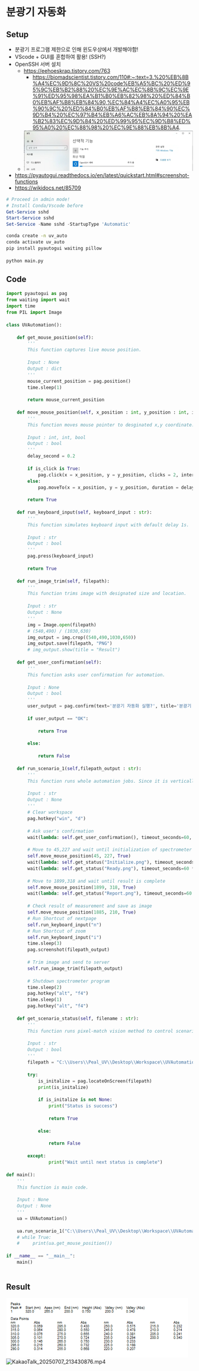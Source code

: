 # 분광기 자동화
## Setup
* 분광기 프로그램 제한으로 인해 윈도우상에서 개발해야함!
* VScode + GUI를 혼합하여 활용! (SSH?)
* OpenSSH 서버 설치
	* https://eehoeskrap.tistory.com/763
	  * https://biomadscientist.tistory.com/110#:~:text=3.%20%EB%8B%A4%EC%9D%8C%20VS%20code%EB%A5%BC%20%ED%95%9C%EB%B2%88%20%EC%9E%AC%EC%8B%9C%EC%9E%91%ED%95%98%EA%B1%B0%EB%82%98%20%ED%84%B0%EB%AF%B8%EB%84%90,%EC%84%A4%EC%A0%95%EB%90%9C%20%ED%84%B0%EB%AF%B8%EB%84%90%EC%9D%B4%20%EC%97%B4%EB%A6%AC%EB%8A%94%20%EA%B2%83%EC%9D%84%20%ED%99%95%EC%9D%B8%ED%95%A0%20%EC%88%98%20%EC%9E%88%EB%8B%A4.
	* ![Pasted image 20250707155152.png](https://github.com/coport-uni/UVAutomation/blob/main/Pasted%20image%2020250707155152.png)
* https://pyautogui.readthedocs.io/en/latest/quickstart.html#screenshot-functions
* https://wikidocs.net/85709

```powershell
# Proceed in admin mode!
# Install Conda/Vscode before
Get-Service sshd
Start-Service sshd
Set-Service -Name sshd -StartupType 'Automatic'
```

```cmd
conda create -n uv_auto
conda activate uv_auto
pip install pyautogui waiting pillow

python main.py
```
## Code
```python title=main.py
import pyautogui as pag
from waiting import wait
import time
from PIL import Image

class UVAutomation():

    def get_mouse_position(self):
        '''
        This function captures live mouse position.

        Input : None
        Output : dict
        '''
        mouse_current_position = pag.position()
        time.sleep(1)

        return mouse_current_position

    def move_mouse_position(self, x_position : int, y_position : int, is_click : bool):
        '''
        This function moves mouse pointer to desginated x,y coordinate. Also it can click if is_click is True.

        Input : int, int, bool
        Output : bool
        '''
        delay_second = 0.2

        if is_click is True:
            pag.click(x = x_position, y = y_position, clicks = 2, interval = 0.2, button='left')
        else:
            pag.moveTo(x = x_position, y = y_position, duration = delay_second)

        return True
    
    def run_keyboard_input(self, keyboard_input : str):
        '''
        This function simulates keyboard input with default delay 1s. 

        Input : str
        Output : bool
        '''
        pag.press(keyboard_input)

        return True

    def run_image_trim(self, filepath):
        '''
        This function trims image with designated size and location. 

        Input : str
        Output : None
        '''
        img = Image.open(filepath)
        # (540,490) / (1030,630)
        img_output = img.crop((540,490,1030,650))
        img_output.save(filepath, "PNG")
        # img_output.show(title = "Result")

    def get_user_confirmation(self):
        '''
        This function asks user confirmation for automation. 

        Input : None
        Output : bool
        '''
        user_output = pag.confirm(text='분광기 자동화 실행?', title='분광기 자동화 프로그램 V0.1', buttons=['OK', 'Cancel'])

        if user_output == "OK":

            return True

        else:

            return False

    def run_scenario_1(self,filepath_output : str):
        '''
        This function runs whole automation jobs. Since it is vertically long code. I add additionally comment for each section.

        Input : str
        Output : None
        '''
        # Clear workspace
        pag.hotkey("win", "d")

        # Ask user's confirmation
        wait(lambda: self.get_user_confirmation(), timeout_seconds=60, waiting_for="Finish of comfirmation")
        
        # Move to 45,227 and wait until initialization of spectrometer is complete
        self.move_mouse_position(45, 227, True)
        wait(lambda: self.get_status("Initialize.png"), timeout_seconds=60, waiting_for="Start of initialization")
        wait(lambda: self.get_status("Ready.png"), timeout_seconds=60 * 5, waiting_for="Finish of initialization")

        # Move to 1899,318 and wait until result is complete
        self.move_mouse_position(1899, 318, True)
        wait(lambda: self.get_status("Report.png"), timeout_seconds=60 * 2, waiting_for="Finish of measurement")

        # Check result of measurement and save as image
        self.move_mouse_position(1885, 210, True)
        # Run Shortcut of nextpage
        self.run_keyboard_input("n")
        # Run Shortcut of zoom
        self.run_keyboard_input("i")
        time.sleep(3)
        pag.screenshot(filepath_output)

        # Trim image and send to server
        self.run_image_trim(filepath_output)

        # Shutdown spectrometer program
        time.sleep(2)
        pag.hotkey("alt", "f4")
        time.sleep(1)
        pag.hotkey("alt", "f4")
        
    def get_scenario_status(self, filename : str):
        '''
        This function runs pixel-match vision method to control scenario's automated flow.

        Input : str
        Output : bool
        '''
        filepath = "C:\\Users\\Peal_UV\\Desktop\\Workspace\\UVAutomation\\screenshot\\" + filename

        try:
            is_initalize = pag.locateOnScreen(filepath)
            print(is_initalize)

            if is_initalize is not None:
                print("Status is success") 

                return True

            else:

                return False

        except:
                print("Wait until next status is complete")

def main():
    '''
    This function is main code.  

    Input : None
    Output : None
    '''
    ua = UVAutomation()

    ua.run_scenario_1("C:\\Users\\Peal_UV\\Desktop\\Workspace\\UVAutomation\\output\\data.png")
    # while True:
    #     print(ua.get_mouse_position())

if __name__ == "__main__":
    main()
        
```
##  Result
![data.png](https://github.com/coport-uni/UVAutomation/blob/main/output/data.png)
![KakaoTalk_20250707_213430876.mp4]()
